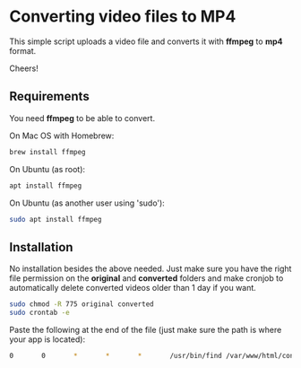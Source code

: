# Converting video files to MP4

This simple script uploads a video file and converts it with **ffmpeg** to **mp4** format.

Cheers!


## Requirements


You need **ffmpeg** to be able to convert.

On Mac OS with Homebrew:

```bash
brew install ffmpeg
```

On Ubuntu (as root):

```bash
apt install ffmpeg
```
On Ubuntu (as another user using 'sudo'):

```bash
sudo apt install ffmpeg
```


## Installation

No installation besides the above needed. Just make sure you have the right file permission on the **original** and **converted** folders and make cronjob to automatically delete converted videos older than 1 day if you want.

```bash
sudo chmod -R 775 original converted
sudo crontab -e
```

Paste the following at the end of the file (just make sure the path is where your app is located):
```bash
0       0       *       *       *       /usr/bin/find /var/www/html/converted -name "*.mp4" -type f -mtime +1 -exec rm -f {} \;
```
